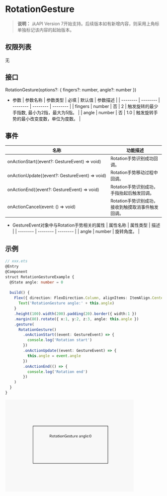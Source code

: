 # RotationGesture

>  **说明：**
> 从API Version 7开始支持。后续版本如有新增内容，则采用上角标单独标记该内容的起始版本。


## 权限列表

无


## 接口

RotationGesture(options?: { fingers?: number, angle?: number })

- 参数
  | 参数名称 | 参数类型 | 必填 | 默认值 | 参数描述 | 
  | -------- | -------- | -------- | -------- | -------- |
  | fingers | number | 否 | 2 | 触发旋转的最少手指数,&nbsp;最小为2指，最大为5指。 | 
  | angle | number | 否 | 1.0 | 触发旋转手势的最小改变度数，单位为度数。 | 


## 事件

| 名称 | 功能描述 | 
| -------- | -------- |
| onActionStart((event?:&nbsp;GestureEvent)&nbsp;=&gt;&nbsp;void) | Rotation手势识别成功回调。 | 
| onActionUpdate((event?:&nbsp;GestureEvent)&nbsp;=&gt;&nbsp;void) | Rotation手势移动过程中回调。 | 
| onActionEnd((event?:&nbsp;GestureEvent)&nbsp;=&gt;&nbsp;void) | Rotation手势识别成功，手指抬起后触发回调。 | 
| onActionCancel(event:&nbsp;()&nbsp;=&gt;&nbsp;void) | Rotation手势识别成功，接收到触摸取消事件触发回调。 | 

- GestureEvent对象中与Rotation手势相关的属性
  | 属性名称 | 属性类型 | 描述 | 
  | -------- | -------- | -------- |
  | angle | number | 旋转角度。 | 


## 示例

```ts
// xxx.ets
@Entry
@Component
struct RotationGestureExample {
  @State angle: number = 0

  build() {
    Flex({ direction: FlexDirection.Column, alignItems: ItemAlign.Center, justifyContent: FlexAlign.SpaceBetween }) {
      Text('RotationGesture angle:' + this.angle)
    }
    .height(100).width(200).padding(20).border({ width:1 })
    .margin(80).rotate({ x:1, y:2, z:3, angle: this.angle })
    .gesture(
      RotationGesture()
        .onActionStart((event: GestureEvent) => {
          console.log('Rotation start')
        })
        .onActionUpdate((event: GestureEvent) => {
          this.angle = event.angle
        })
        .onActionEnd(() => {
          console.log('Rotation end')
        })
    )
  }
}
```

![zh-cn_image_0000001174264372](figures/zh-cn_image_0000001174264372.gif)
